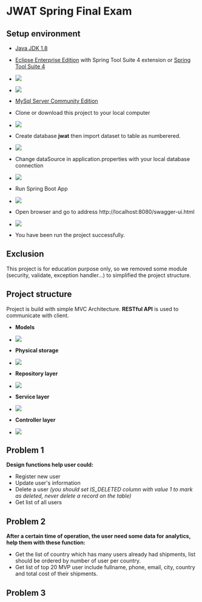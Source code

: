 # JWAT Spring Final Exam
## Setup environment
 - [Java JDK 1.8](https://www.oracle.com/java/technologies/javase-jdk8-downloads.html)
 - [Eclipse Enterprise Edition](https://www.eclipse.org/downloads/download.php?file=/oomph/epp/2020-03/R/eclipse-inst-win64.exe) with Spring Tool Suite 4 extension or [Spring Tool Suite 4](https://spring.io/tools)
 - ![](src/main/resources/images/Eclipse%20IDE%20EE.png)
 - ![](src/main/resources/images/Spring%20tool%20suite%204.png)
 - [MySql Server Community Edition](https://dev.mysql.com/downloads/)
 - Clone or download this project to your local computer
 - ![](src/main/resources/images/git%20download.png)
 
 - Create database **jwat** then import dataset to table as numberered.
 - ![](src/main/resources/images/dataset.png)
 
 
 - Change dataSource in application.properties with your local database connection
 - ![](src/main/resources/images/application%20properties.png)
 
 - Run Spring Boot App
 - ![](src/main/resources/images/run.png)
 
 - Open browser and go to address http://localhost:8080/swagger-ui.html
 - ![](src/main/resources/images/swagger.png)
 
 - You have been run the project successfully.
 
## Exclusion
 This project is for education purpose only, so we removed some module (security, validate, exception handler...) to simplified the project structure.
 
## Project structure
 Project is build with simple MVC Architecture. **RESTful API** is used to communicate with client.
 
 - **Models**
  - ![](src/main/resources/images/models.png)
 
 - **Physical storage**
  - ![](src/main/resources/images/Cargo%20Line%20ERD.png)
 
 - **Repository layer**
  - ![](src/main/resources/images/Repository.png)
 
 - **Service layer**
  - ![](src/main/resources/images/Service.png)
 
 - **Controller layer**
  - ![](src/main/resources/images/endpoints.png)
 
## Problem 1
 **Design functions help user could:**
 - Register new user
 - Update user's information
 - Delete a user _(you should set IS_DELETED column with value 1 to mark as deleted, never delete a record on the table)_
 - Get list of all users
 
## Problem 2
 **After a certain time of operation, the user need some data for analytics, help them with these function:**
 - Get the list of country which has many users already had shipments, list should be ordered by number of user per country.
 - Get list of top 20 MVP user include fullname, phone, email, city, country and total cost of their shipments.
## Problem 3

